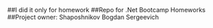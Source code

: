 ##I did it only for homework
##Repo for .Net Bootcamp Homeworks
##Project owner: Shaposhnikov Bogdan Sergeevich
